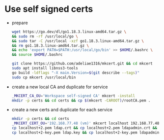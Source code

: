 # Use self signed certs

- prepare

    ```bash
    wget https://go.dev/dl/go1.18.3.linux-amd64.tar.gz \
    && sudo rm -rf /usr/local/go \
    && sudo tar -C /usr/local -xzf go1.18.3.linux-amd64.tar.gz \
    && rm go1.18.3.linux-amd64.tar.gz \
    && echo 'export PATH=$PATH:/usr/local/go/bin' >> $HOME/.bashrc \
    && source $HOME/.bashrc

    git clone https://github.com/adeliae1316/mkcert.git && cd mkcert
    sudo apt install libnss3-tools
    go build -ldflags "-X main.Version=$(git describe --tags)"
    sudo cp mkcert /usr/local/bin
    ```

- create a new local CA and duplicate for service 

    ```bash
    _MKCERT_CA_OU='Workspace self-signed CA' mkcert -install
    mkdir -p certs && cd certs && cp $(mkcert -CAROOT)/rootCA.pem .
    ```

- create a new certs and duplicate for each service 

    ```bash
    mkdir -p certs && cd certs
    _MKCERT_CERT_OU='192.168.77.48 (vm)' mkcert localhost 192.168.77.48 127.0.0.1
    cp localhost+2.pem ldap.crt && cp localhost+2.pem ldapadmin.crt && cp localhost+2.pem keycloak.crt
    cp localhost+2-key.pem ldap.key && cp localhost+2-key.pem ldapadmin.key && cp localhost+2-key.pem keycloak.key
    ```
